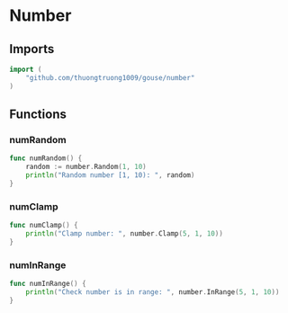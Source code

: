 # Number

## Imports

```go
import (
	"github.com/thuongtruong1009/gouse/number"
)
```
## Functions


### numRandom

```go
func numRandom() {
	random := number.Random(1, 10)
	println("Random number [1, 10): ", random)
}
```

### numClamp

```go
func numClamp() {
	println("Clamp number: ", number.Clamp(5, 1, 10))
}
```

### numInRange

```go
func numInRange() {
	println("Check number is in range: ", number.InRange(5, 1, 10))
}
```
